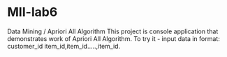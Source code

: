 # MII-lab6
Data Mining / Apriori All Algorithm
This project is console application that demonstrates work of Apriori All Algorithm.
To try it - input data in format: customer_id item_id,item_id.....,item_id.  
